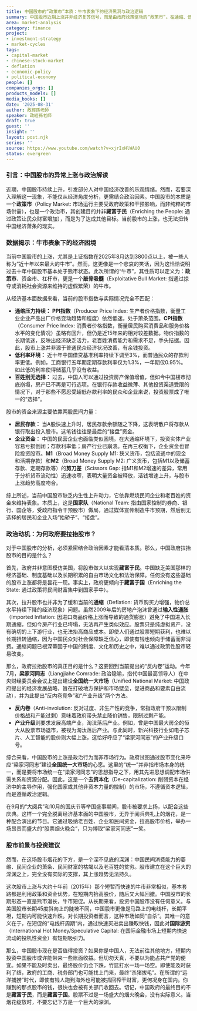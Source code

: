 ```yaml
---
title: 中国股市的“政策市”本质：牛市表象下的经济黑洞与政治逻辑
summary: 中国股市近期上涨并非经济复苏信号，而是由政府政策驱动的“政策市”。在通缩、低利率及房地产崩塌背景下，民间资金被迫入市。这波“牛市”旨在配合“反内卷”与“全国统一大市场”的政治目标，实为“藏富于国”的短期烟花，无法持久且风险巨大。
area: market-analysis
category: finance
project:
- investment-strategy
- market-cycles
tags:
- capital-market
- chinese-stock-market
- deflation
- economic-policy
- political-economy
people: []
companies_orgs: []
products_models: []
media_books: []
date: '2025-08-31'
author: 政經孫老師
speaker: 政經孫老師
draft: true
guest: ''
insight: ''
layout: post.njk
series: ''
source: https://www.youtube.com/watch?v=xjrIxHlWAU0
status: evergreen
---
```

### 引言：中国股市的异常上涨与政治解读

近期，中国股市持续上升，引发部分人对中国经济改善的乐观情绪。然而，若要深入理解这一现象，不能仅从经济角度分析，更需结合政治因素。中国股市的本质是一个**政策市**（Policy Market: 市场运行主要受政府政策和干预影响，而非纯粹的市场供需），也是一个政治市，其创建目的并非**藏富于民**（Enriching the People: 通过政策让民众财富增加），而是为了达成其他目标。当前股市的上涨，也无法扭转中国经济萧条的现实。

### 数据揭示：牛市表象下的经济困境

当前中国股市的上涨，尤其是上证指数在2025年8月达到3800点以上，被一些人称为“近十年以来最大的牛市”。然而，这更像是一个悲哀的笑话，因为这恰恰说明过去十年中国股市基本处于熊市状态。此次所谓的“牛市”，其性质可以定义为：**政策市**、资金市、杠杆市，更是一个**敲骨吸髓**（Exploitative Bull Market: 指通过掠夺或消耗社会资源来维持的虚假繁荣）的牛市。

从经济基本面数据来看，当前的股市指数与实际情况完全不匹配：

*   **通缩压力持续：** **PPI指数**（Producer Price Index: 生产者价格指数，衡量工业企业产品出厂价格变动趋势和程度）依然低迷，处于萧条范围。**CPI指数**（Consumer Price Index: 消费者价格指数，衡量居民购买消费品和服务价格水平的变化情况）虽略有回升，但仍是近15年来的相对较差数据。物价指数的长期低迷，反映出经济缺乏活力，老百姓消费能力和需求不足，手头拮据。因此，股市上涨并非源于普通民众经济状况改善，有余钱投资。
*   **低利率环境：** 近十年中国借贷基准利率持续下调至3%，而普通民众的存款利率更低。例如，工商银行五年期定期存款利率仅为1.3%，一年期仅0.95%。如此低的利率使得储蓄几乎没有收益。
*   **百姓别无选择：** 过去，中国人可以通过投资房产保值增值，但如今中国楼市彻底崩塌，房产已不再是可行选项。在银行存款收益微薄、其他投资渠道受限的情况下，对于那些不愿忍受超低存款利率的民众和企业来说，投资股票成了唯一的“选择”。

股市的资金来源主要依靠两股民间力量：

*   **居民存款：** 当A股快速上升时，居民存款余额随之下降，这表明散户将存款从银行取出投入股市。这笔钱往往是最后的“接盘”资金。
*   **企业资金：** 中国的民营企业也面临类似困境。在大通缩环境下，投资实体产业容易亏损倒闭；存款利率低；房产行业已崩溃。在再三权衡下，企业资金也冒险投资股市。**M1**（Broad Money Supply M1: 狭义货币，包括流通中的现金和活期存款）和**M2**（Broad Money Supply M2: 广义货币，包括M1以及储蓄存款、定期存款等）的**剪刀差**（Scissors Gap: 指M1和M2增速的差异，常用于分析货币流动性）迅速收窄，表明大量资金被释放，活钱增速上升，与股市上涨趋势高度吻合。

综上所述，当前中国股市缺乏内生性上升动力，它依靠燃烧民间企业和老百姓的资金来维持表象。本质上，这是**国家队**（National Team: 指由国家控制的券商、银行、国企等，受政府指令干预股市）做局，通过媒体宣传制造牛市预期，然后别无选择的居民和企业入场“抬轿子”、“接盘”。

### 政治动机：为何政府要拉抬股市？

对于中国股市的分析，必须紧密结合政治因素才能看清本质。那么，中国政府拉抬股市的目的是什么？

首先，政府并非意图模仿美国，将股市做大以实现**藏富于民**。中国缺乏美国那样的经济基础、制度基础以及长期积累的自由市场文化和法治保障。任何没有这些基础的股市上涨都将是昙花一现。事实上，政府更倾向于**藏富于国**（Enriching the State: 通过政策将民间财富集中到国家手中）。

其次，拉升股市也并非为了缓和当前的**通缩**（Deflation: 货币购买力增强，物价总水平持续下降的经济现象）问题。虽然2009年后的房地产泡沫曾通过**输入性通胀**（Imported Inflation: 因进口商品价格上涨而导致的通货膨胀）避免了中国进入长期通缩，但如今房产行业已垮塌，无法再产生类似效应。股票只是纯虚拟资产，没有确切的上下游行业，也无法抬高商品成本。即使人们通过股票短期获利，也难以长期扭转通缩，因为中国民众对社会保障缺乏信心，即使有钱也倾向于储蓄而非消费。通缩问题已根深蒂固于中国的制度、文化和历史之中，难以通过政策性股市轻易改变。

那么，政府拉抬股市的真正目的是什么？这要回到当前提出的“反内卷”运动。今年7月，**梁家河同志**（Liangjiahe Comrade: 政治隐喻，指代中国最高领导人）在中央财经委员会会议上提出建设**全国统一大市场**（Unified National Market: 中国政府提出的经济发展战略，旨在打破地方保护和市场壁垒，促进商品和要素自由流动），并为此提出“反内卷竞争”和“产业升级”两个方法。

*   **反内卷**（Anti-involution: 反对过度、非生产性的竞争，常指政府干预以限制价格战和产能过剩）意味着政府带头禁止降价销售，限制过剩产能。
*   **产业升级**则要求发展高端产业，淘汰落后产业。例如，曾是中国最大房企的恒大从股票市场退市，被视为淘汰落后产业。与此同时，新兴科技行业如电子芯片、人工智能的股价则大幅上涨，这恰好呼应了“梁家河同志”的产业升级口号。

综合来看，中国股市的上涨是政治行为而非市场行为。政府试图通过股市变化来呼应“梁家河同志”建设**全国统一大市场**的心愿。这里的“统一”并非指市场本身的统一，而是要将市场统一在“梁家河同志”的思想指导之下，用其先进思想调配市场供需关系和资源分配。因此，这是一个**去资本化**（De-capitalization: 削弱资本在经济中的主导作用，强化国家或其他非资本力量的控制）的市场，不遵循资本逻辑，而是遵循政治逻辑。

在9月的“大阅兵”和10月的国庆节等举国盛事期间，股市被要求上扬，以配合这些庆典。这样一个完全脱离经济基本面的中国股市，无异于阅兵典礼上的烟花，是一种配合演出的节目。它通过吸纳老百姓、企业和民间资金，拉高股市价格，举办一场昂贵而盛大的“股票烟火晚会”，只为博取“梁家河同志”一笑。

### 股市前景与投资建议

然而，在这场股市烟花的下方，是一个深不见底的深渊：中国民间消费能力的萎缩、民间企业的萧条、民间财富的枯竭以及老百姓的贫穷。股市建立在这个巨大的深渊之上，完全没有实际的支撑，其上涨趋势无法持久。

这次股市上涨与大约十年前（2015年）那个短暂而快速的牛市非常相似，基本套路都是利用政策和资金优势，在短期内抬高股价，随后又大幅回撤。中国股市的长期形态一直是熊市漫长，牛市短促。从长期来看，投资中国股市没有任何意义。与美国股市长期45度斜向上的陡坡不同，中国股市更像是马路上的电线杆，长期平坦，短期内可能快速升跌。对长期投资者而言，这种市场如同“自杀”。其唯一的意义在于，在短促的“电线杆周期”内，通过快速买进卖出赚取快钱，因此对**国际游资**（International Hot Money/Speculative Capital: 在国际金融市场上短期内快速流动的投机性资金）有短期吸引力。

那么，中国股市现在是否值得投资？如果你是中国人，无法前往其他地方，短期内投资中国股市或许能带来一些账面收益。但切勿天真，不要以为能占共产党的便宜。如果不能及时卖出，最终股价仍会下跌，竹篮打水一场一场空。即使能及时获利了结，政府的工商、税务部门也可能找上门来，最终“杀猪拔毛”。在所谓的“远洋捕捞”时代，即使有钱人跑到海外也可能被抓回榨干财富，更何况身在国内。你赚到的那点股市的钱，很快也会被有关部门收回去。切记，中国政府的最终目的不是**藏富于民**，而是**藏富于国**。股票不过是一场盛大的烟火晚会，没有实际意义。当烟花绽放时，不要忘记下方是一个巨大的深渊。